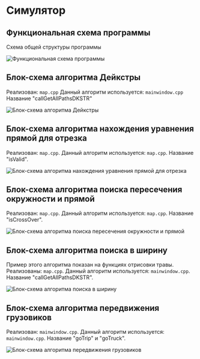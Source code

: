 # Симулятор

## Функциональная схема программы

Схема общей структуры программы

![Функциональная схема программы](1.jpg)

## Блок-схема алгоритма Дейкстры

Реализован: `map.cpp`
Данный алгоритм используется: `mainwindow.cpp`
Название "callGetAllPathsDKSTR"

![Блок-схема алгоритма Дейкстры](2.jpg)

## Блок-схема алгоритма нахождения уравнения прямой для отрезка
Реализован: `map.cpp`.
Данный алгоритм используется: `map.cpp`.
Название "isValid".

![Блок-схема алгоритма нахождения уравнения прямой для отрезка](3.jpg)

## Блок-схема алгоритма поиска пересечения окружности и прямой

Реализован: `map.cpp`.
Данный алгоритм используется: `map.cpp`.
Название "isCrossOver".

![Блок-схема алгоритма поиска пересечения окружности и прямой](4.jpg)

## Блок-схема алгоритма поиска в ширину

Пример этого алгоритма показан на функциях отрисовки травы.
Реализованы: `map.cpp`.
Данный алгоритм используется: `mainwindow.cpp`.
Название "callGetAllPathsDKSTR".

![Блок-схема алгоритма поиска в ширину](5.jpg)

## Блок-схема алгоритма передвижения грузовиков

Реализован: `mainwindow.cpp`.
Данный алгоритм используется: `mainwindow.cpp`.
Название "goTrip" и "goTruck".

![Блок-схема алгоритма передвижения грузовиков](6.jpg)

